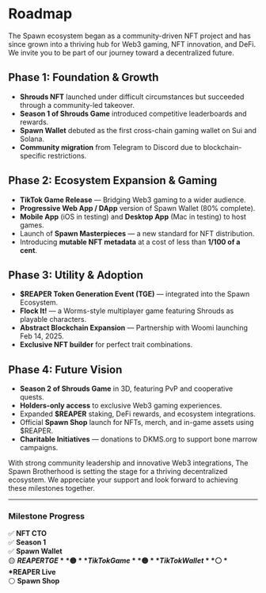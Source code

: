 # Roadmap

The Spawn ecosystem began as a community-driven NFT project and has since grown into a thriving hub for Web3 gaming, NFT innovation, and DeFi. We invite you to be part of our journey toward a decentralized future.

## Phase 1: Foundation & Growth

- **Shrouds NFT** launched under difficult circumstances but succeeded through a community-led takeover.
- **Season 1 of Shrouds Game** introduced competitive leaderboards and rewards.
- **Spawn Wallet** debuted as the first cross-chain gaming wallet on Sui and Solana.
- **Community migration** from Telegram to Discord due to blockchain-specific restrictions.

## Phase 2: Ecosystem Expansion & Gaming

- **TikTok Game Release** — Bridging Web3 gaming to a wider audience.
- **Progressive Web App / DApp** version of Spawn Wallet (80% complete).
- **Mobile App** (iOS in testing) and **Desktop App** (Mac in testing) to host games.
- Launch of **Spawn Masterpieces** — a new standard for NFT distribution.
- Introducing **mutable NFT metadata** at a cost of less than **1/100 of a cent**.

## Phase 3: Utility & Adoption

- **$REAPER Token Generation Event (TGE)** — integrated into the Spawn Ecosystem.
- **Flock It!** — a Worms-style multiplayer game featuring Shrouds as playable characters.
- **Abstract Blockchain Expansion** — Partnership with Woomi launching Feb 14, 2025.
- **Exclusive NFT builder** for perfect trait combinations.

## Phase 4: Future Vision

- **Season 2 of Shrouds Game** in 3D, featuring PvP and cooperative quests.
- **Holders-only access** to exclusive Web3 gaming experiences.
- Expanded **$REAPER** staking, DeFi rewards, and ecosystem integrations.
- Official **Spawn Shop** launch for NFTs, merch, and in-game assets using $REAPER.
- **Charitable Initiatives** — donations to DKMS.org to support bone marrow campaigns.

With strong community leadership and innovative Web3 integrations, The Spawn Brotherhood is setting the stage for a thriving decentralized ecosystem. We appreciate your support and look forward to achieving these milestones together.

---

### Milestone Progress

✅ **NFT CTO**  
✅ **Season 1**  
✅ **Spawn Wallet**  
🟡 **$REAPER TGE**  
🟡 **TikTok Game**  
🟡 **TikTok Wallet**  
⚪ **$REAPER Live**  
⚪ **Spawn Shop**
